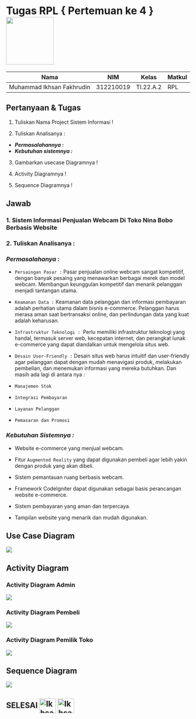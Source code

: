 # Tugas RPL { Pertemuan ke 4 } <img src=https://upload.wikimedia.org/wikipedia/commons/thumb/d/d5/UML_logo.svg/2560px-UML_logo.svg.png width="130px" >


|**Nama**|**NIM**|**Kelas**|**Matkul**|
|----|---|-----|------|
|Muhammad Ikhsan Fakhrudin|312210019|TI.22.A.2|RPL|

## Pertanyaan & Tugas

1. Tuliskan Nama Project Sistem Informasi !

2. Tuliskan Analisanya :

- ***Permasalahannya :***
- ***Kebutuhan sistemnya :***

3. Gambarkan usecase Diagramnya !

4. Activity Diagramnya !

5. Sequence Diagramnya !

## Jawab

### 1. Sistem Informasi Penjualan Webcam Di Toko Nina Bobo Berbasis Website

### 2. Tuliskan Analisanya :

### ***Permasalahanya :***

- ``Persaingan Pasar :`` Pasar penjualan online webcam sangat kompetitif, dengan banyak pesaing yang menawarkan berbagai merek dan model webcam. Membangun keunggulan kompetitif dan menarik pelanggan menjadi tantangan utama.

- ``Keamanan Data :`` Keamanan data pelanggan dan informasi pembayaran adalah perhatian utama dalam bisnis e-commerce. Pelanggan harus merasa aman saat bertransaksi online, dan perlindungan data yang kuat adalah keharusan.

- ``Infrastruktur Teknologi : ``Perlu memiliki infrastruktur teknologi yang handal, termasuk server web, kecepatan internet, dan perangkat lunak e-commerce yang dapat diandalkan untuk mengelola situs web.

- ``Desain User-Friendly :`` Desain situs web harus intuitif dan user-friendly agar pelanggan dapat dengan mudah menavigasi produk, melakukan pembelian, dan menemukan informasi yang mereka butuhkan. Dan masih ada lagi di antara nya :

- ``Manajemen Stok `` 

- ``Integrasi Pembayaran  ``

- ``Layanan Pelanggan ``

- ``Pemasaran dan Promosi  ``


### ***Kebutuhan Sistemnya :***

- Website e-commerce yang menjual webcam.

- Fitur ``Augmented Reality`` yang dapat digunakan pembeli agar lebih yakin dengan produk yang akan dibeli.

- Sistem pemantauan ruang berbasis webcam.

- Framework CodeIgniter dapat digunakan sebagai basis perancangan website e-commerce.

- Sistem pembayaran yang aman dan terpercaya.

- Tampilan website yang menarik dan mudah digunakan.



## Use Case Diagram 

![](screenshot/ss1.png)

## Activity Diagram 

### Activity Diagram Admin

![](screenshot/Activity%20Diagram%20Admin.png)

### Activity Diagram Pembeli

![](screenshot/Activity%20Diagram%20Pembeli.png)

### Activity Diagram Pemilik Toko

![](screenshot/Activity%20Diagram%20Pemilik%20Toko.png)

## Sequence Diagram 

![](screenshot/ss3.png)

## SELESAI <img align="center" alt="Ikhsan-Python" height="40" width="45" src="https://em-content.zobj.net/source/microsoft-teams/337/student_1f9d1-200d-1f393.png"> <img align="center" alt="Ikhsan-Python" height="40" width="45" src="https://em-content.zobj.net/thumbs/160/twitter/348/flag-indonesia_1f1ee-1f1e9.png">